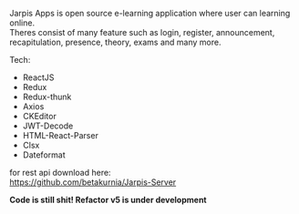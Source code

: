 Jarpis Apps is open source e-learning application where user can learning online. <br/>
Theres consist of many feature such as login, register, announcement, recapitulation, presence, theory, exams and many more.<br/>

Tech:
<ul>
  <li>ReactJS</li>
  <li>Redux</li>
   <li>Redux-thunk</li>
   <li>Axios</li>
   <li>CKEditor</li>
   <li>JWT-Decode</li>
   <li>HTML-React-Parser</li>
   <li>Clsx</li>
  <li>Dateformat</li>
</ul>

for rest api download here: <br/>
https://github.com/betakurnia/Jarpis-Server

<strong>Code is still shit! Refactor v5 is under development</strong>
